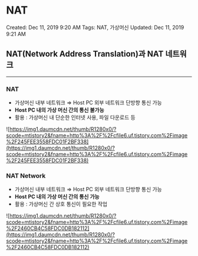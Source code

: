 # NAT

Created: Dec 11, 2019 9:20 AM
Tags: NAT, 가상머신
Updated: Dec 11, 2019 9:21 AM

## NAT(Network Address Translation)과 NAT 네트워크

---

### NAT

- 가상머신 내부 네트워크 ⇒ Host PC 외부 네트워크 단방향 통신 가능
- **Host PC 내의 가상 머신 간의 통신 불가능**
- 활용 : 가상머신 내 단순한 인터넷 사용, 파일 다운로드 등

![https://img1.daumcdn.net/thumb/R1280x0/?scode=mtistory2&fname=http%3A%2F%2Fcfile6.uf.tistory.com%2Fimage%2F245FEE3558FDC01F2BF338](https://img1.daumcdn.net/thumb/R1280x0/?scode=mtistory2&fname=http%3A%2F%2Fcfile6.uf.tistory.com%2Fimage%2F245FEE3558FDC01F2BF338)

### NAT Network

- 가상머신 내부 네트워크 ⇒ Host PC 외부 네트워크 단방향 통신 가능
- **Host PC 내의 가상 머신 간의 통신 가능**
- 활용 : 가상머신 간 상호 통신이 필요한 작업

![https://img1.daumcdn.net/thumb/R1280x0/?scode=mtistory2&fname=http%3A%2F%2Fcfile6.uf.tistory.com%2Fimage%2F2460CB4C58FDC0DB182112](https://img1.daumcdn.net/thumb/R1280x0/?scode=mtistory2&fname=http%3A%2F%2Fcfile6.uf.tistory.com%2Fimage%2F2460CB4C58FDC0DB182112)